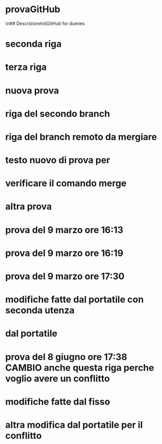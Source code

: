 # provaGitHub
\n## Descrizione\n\GitHub for dumies
# seconda riga
# terza riga
# nuova prova
# riga del secondo branch
# riga del branch remoto da mergiare
#
# testo nuovo di prova per
# verificare il comando merge
# 
# altra prova
#
# prova del 9 marzo ore 16:13
# prova del 9 marzo ore 16:19
#
# prova del 9 marzo ore 17:30
# modifiche fatte dal portatile con seconda utenza
# dal portatile
#
# prova del 8 giugno ore 17:38 CAMBIO anche questa riga perche voglio avere un conflitto
# modifiche fatte dal fisso
#
# altra modifica dal portatile per il conflitto

